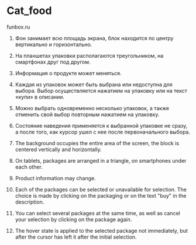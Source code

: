 # Cat_food
funbox.ru
1. Фон занимает всю площадь экрана, блок находится по центру вертикально и горизонтально.
2. На планшетах упаковки располагаются треугольником, на смартфонах друг под другом.
3. Информация о продукте может меняться.
4. Каждая из упаковок может быть выбрана или недоступна для выбора. Выбор осуществляется нажатием на упаковку или на текст «купи» в описании.
5. Можно выбрать одновременно несколько упаковок, а также отменить свой выбор повторным нажатием на упаковку.
6. Состояние наведения применяется к выбранной упаковке не сразу, а после того, как курсор ушел с нее после первоначального выбора.


1. The background occupies the entire area of the screen, the block is centered vertically and horizontally.
2. On tablets, packages are arranged in a triangle, on smartphones under each other.
3. Product information may change.
4. Each of the packages can be selected or unavailable for selection. The choice is made by clicking on the packaging or on the text "buy" in the description.
5. You can select several packages at the same time, as well as cancel your selection by clicking on the package again.
6. The hover state is applied to the selected package not immediately, but after the cursor has left it after the initial selection.

